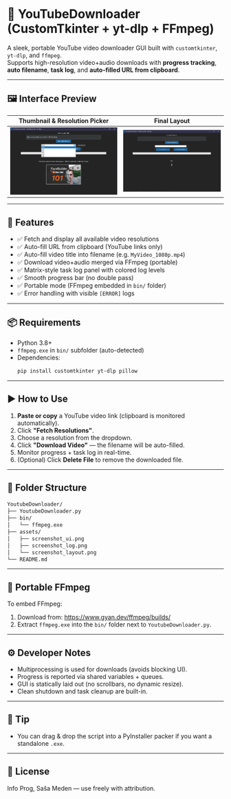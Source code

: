 # 🎥 YouTubeDownloader (CustomTkinter + yt-dlp + FFmpeg)

A sleek, portable YouTube video downloader GUI built with `customtkinter`, `yt-dlp`, and `ffmpeg`.  
Supports high-resolution video+audio downloads with **progress tracking**, **auto filename**, **task log**, and **auto-filled URL from clipboard**.

---

## 🖼️ Interface Preview

| Thumbnail & Resolution Picker                 | Final Layout                              |
| --------------------------------------------- | ----------------------------------------- |
| ![screenshot_1](assets/screenshot_layout.png) | ![screenshot_2](assets/screenshot_ui.png) |

---

## 🚀 Features

- ✅ Fetch and display all available video resolutions
- ✅ Auto-fill URL from clipboard (YouTube links only)
- ✅ Auto-fill video title into filename (e.g. `MyVideo_1080p.mp4`)
- ✅ Download video+audio merged via FFmpeg (portable)
- ✅ Matrix-style task log panel with colored log levels
- ✅ Smooth progress bar (no double pass)
- ✅ Portable mode (FFmpeg embedded in `bin/` folder)
- ✅ Error handling with visible `[ERROR]` logs

---

## 📦 Requirements

- Python 3.8+
- `ffmpeg.exe` in `bin/` subfolder (auto-detected)
- Dependencies:
  ```bash
  pip install customtkinter yt-dlp pillow
  ```

---

## ▶️ How to Use

1. **Paste or copy** a YouTube video link (clipboard is monitored automatically).
2. Click **"Fetch Resolutions"**.
3. Choose a resolution from the dropdown.
4. Click **"Download Video"** — the filename will be auto-filled.
5. Monitor progress + task log in real-time.
6. (Optional) Click **Delete File** to remove the downloaded file.

---

## 📁 Folder Structure

```
YoutubeDownloader/
├── YoutubeDownloader.py
├── bin/
│   └── ffmpeg.exe
├── assets/
│   ├── screenshot_ui.png
│   ├── screenshot_log.png
│   └── screenshot_layout.png
└── README.md
```

---

## 🔧 Portable FFmpeg

To embed FFmpeg:

1. Download from: https://www.gyan.dev/ffmpeg/builds/
2. Extract `ffmpeg.exe` into the `bin/` folder next to `YoutubeDownloader.py`.

---

## ⚙️ Developer Notes

- Multiprocessing is used for downloads (avoids blocking UI).
- Progress is reported via shared variables + queues.
- GUI is statically laid out (no scrollbars, no dynamic resize).
- Clean shutdown and task cleanup are built-in.

---

## 🧠 Tip

- You can drag & drop the script into a PyInstaller packer if you want a standalone `.exe`.

---

## 📃 License

Info Prog, Saša Meden — use freely with attribution.
